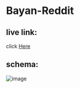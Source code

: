 # Bayan-Reddit

## live link:

 click [Here](https://reddit-clone-bayan.herokuapp.com/)
 
 ## schema:
 ![image](https://user-images.githubusercontent.com/88391328/189491395-1c3ec6f3-0b02-401b-ba3a-f392b43bfcba.png)
